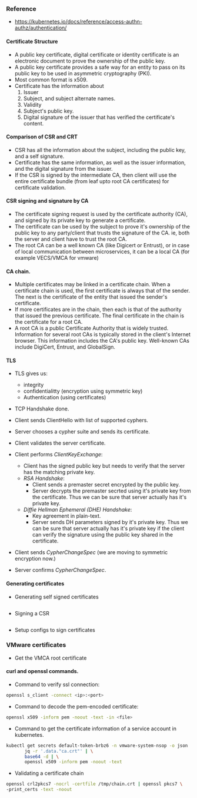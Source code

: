 ### Reference

* https://kubernetes.io/docs/reference/access-authn-authz/authentication/

#### Certificate Structure
* A public key certificate, digital certificate or identity certificate is an electronic document to prove the ownership of the public key.
* A public key certificate provides a safe way for an entity to pass on its public key to be used in asymmetric cryptography (PKI).
* Most common format is x509.
* Certificate has the information about
	1. Issuer
	2. Subject, and subject alternate names.
	3. Validity
	4. Subject's public key.
	5. Digital signature of the issuer that has verified the certificate's content.

#### Comparison of CSR and CRT
* CSR has all the information about the subject, including the public key, and a self signature.
* Certificate has the same information, as well as the issuer information, and the digital signature from the issuer.
* If the CSR is signed by the intermediate CA, then client will use the entire certificate bundle (from leaf upto root CA certificates) for certificate validation.

#### CSR signing and signature by CA
* The certificate signing request is used by the certificate authority (CA), and signed by its private key to generate a certificate.
* The certificate can be used by the subject to prove it's ownership of the public key to any party/client that trusts the signature of the CA. ie, both the server and client have to trust the root CA.
* The root CA can be a well known CA (like Digicert or Entrust), or in case of local communication between microservices, it can be a local CA (for example VECS/VMCA for vmware)

#### CA chain.
* Multiple certificates may be linked in a certificate chain. When a certificate chain is used, the first certificate is always that of the sender. The next is the certificate of the entity that issued the sender's certificate.
* If more certificates are in the chain, then each is that of the authority that issued the previous certificate. The final certificate in the chain is the certificate for a root CA.
* A root CA is a public Certificate Authority that is widely trusted. Information for several root CAs is typically stored in the client's Internet browser. This information includes the CA's public key. Well-known CAs include DigiCert, Entrust, and GlobalSign.

#### TLS
* TLS gives us:
	* integrity
	* confidentialitty (encryption using symmetric key)
	* Authentication (using certificates)

* TCP Handshake done.
* Client sends ClientHello with list of supported cyphers.
* Server chooses a cypher suite and sends its certificate.
* Client validates the server certificate.
* Client performs *ClientKeyExchange*:
	* Client has the signed public key but needs to verify that the server has the matching private key.
	* *RSA Handshake*:
		* Client sends a premaster secret encrypted by the public key.
		* Server decrypts the premaster secrted using it's private key from the certificate. Thus we can be sure that server actually has it's private key.
	* *Diffie Hellman Ephemeral (DHE) Handshake*:
		* Key agreement in plain-text.
		* Server sends DH parameters signed by it's private key. Thus we can be sure that server actually has it's private key if the client can verify the signature using the public key shared in the certificate.
* Client sends *CypherChangeSpec* (we are moving to symmetric encryption now.)
* Server confirms *CypherChangeSpec*.

#### Generating certificates
* Generating self signed certificates
```sh

```
* Signing a CSR
```
```

* Setup configs to sign certificates

### VMware certificates
* Get the VMCA root certificate


#### curl and openssl commands.
* Command to verify ssl connection:
```sh
openssl s_client -connect <ip>:<port>
```
* Command to decode the pem-encoded certificate:
```sh
openssl x509 -inform pem -noout -text -in <file>
```
* Command to get the certificate information of a service account in kubernetes.
```sh
kubectl get secrets default-token-brbz6 -n vmware-system-nsop -o json | \
	   jq -r '.data."ca.crt"' | \
	   base64 -d | \
	   openssl x509 -inform pem -noout -text
```
* Validating a certificate chain
```sh
openssl crl2pkcs7 -nocrl -certfile /tmp/chain.crt | openssl pkcs7 \
-print_certs -text -noout
```

